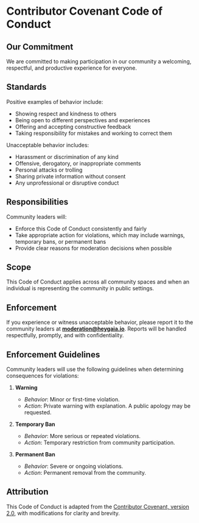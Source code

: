 # Contributor Covenant Code of Conduct

## Our Commitment

We are committed to making participation in our community a welcoming, respectful, and productive experience for everyone.

## Standards

Positive examples of behavior include:

- Showing respect and kindness to others  
- Being open to different perspectives and experiences  
- Offering and accepting constructive feedback  
- Taking responsibility for mistakes and working to correct them  

Unacceptable behavior includes:

- Harassment or discrimination of any kind  
- Offensive, derogatory, or inappropriate comments  
- Personal attacks or trolling  
- Sharing private information without consent  
- Any unprofessional or disruptive conduct  

## Responsibilities

Community leaders will:

- Enforce this Code of Conduct consistently and fairly  
- Take appropriate action for violations, which may include warnings, temporary bans, or permanent bans  
- Provide clear reasons for moderation decisions when possible  

## Scope

This Code of Conduct applies across all community spaces and when an individual is representing the community in public settings.

## Enforcement

If you experience or witness unacceptable behavior, please report it to the community leaders at **moderation@heygaia.io**. Reports will be handled respectfully, promptly, and with confidentiality.

## Enforcement Guidelines

Community leaders will use the following guidelines when determining consequences for violations:

1. **Warning**  
   - *Behavior*: Minor or first-time violation.  
   - *Action*: Private warning with explanation. A public apology may be requested.  

2. **Temporary Ban**  
   - *Behavior*: More serious or repeated violations.  
   - *Action*: Temporary restriction from community participation.  

3. **Permanent Ban**  
   - *Behavior*: Severe or ongoing violations.  
   - *Action*: Permanent removal from the community.  

## Attribution

This Code of Conduct is adapted from the [Contributor Covenant, version 2.0](https://www.contributor-covenant.org/version/2/0/code_of_conduct.html), with modifications for clarity and brevity.
